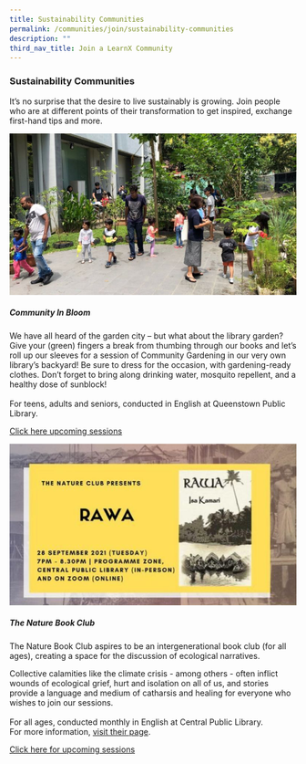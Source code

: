 ```yaml
---
title: Sustainability Communities
permalink: /communities/join/sustainability-communities
description: ""
third_nav_title: Join a LearnX Community
---
```

<style type="text/css">
/* Links */
.content a { color: #322987; }
.content a:focus,
.content a:hover { color: #28216c; }

/* Button Outline */
.bp-button { padding-left: 1.5rem; padding-right: 1.5rem; }
.bp-button.is-primary-outline { border: 1px solid #322987; color: #322987; background-color: transparent; text-decoration: none; }
.bp-button.is-primary-outline:focus,
.bp-button.is-primary-outline:hover { border: 1px solid #322987; color: #cff2e8; background-color: #322987; text-decoration: none; }

/* Responsive Iframe */
.responsive-iframe { position: absolute; top: 0; left: 0; bottom: 0; right: 0; width: 100%; height: 100%; }
.responsive-iframe-container { position: relative; overflow: hidden; width: 100%; }
.responsive-iframe-container.ratio-16by9 { padding-top: 56.25%; }
.responsive-iframe-container.ratio-4by3 { padding-top: 75%; }
.responsive-iframe-container.ratio-3by2 { padding-top: 66.66%; }
.responsive-iframe-container.ratio-1by1 { padding-top: 100%; }
</style>
### **Sustainability Communities**
It’s no surprise that the desire to live sustainably is growing. Join people who are at different points of their transformation to get inspired, exchange first-hand tips and more.

<div class="row is-multiline">
  <div class="col is-half-tablet padding--bottom--lg">
    <img src="/images/communities-sustainbility-1.jpg" alt="Community In Bloom">
    <div class="margin--top--lg">
      <h5 class="margin--top--sm margin--bottom--sm"><b>Community In Bloom</b></h5>
      <p class="margin--top--sm margin--bottom--sm">We have all heard of the garden city – but what about the library garden? <br>
Give your (green) fingers a break from thumbing through our books and let’s roll up our sleeves for a session of Community Gardening in our very own library’s backyard! 
Be sure to dress for the occasion, with gardening-ready clothes. Don’t forget to bring along drinking water, mosquito repellent, and a healthy dose of sunblock!<br><br>
For teens, adults and seniors, conducted in English at Queenstown Public Library.</p>
      <p class="margin--top--sm margin--bottom--sm"><a href="https://go.gov.sg/lcsessions" target="_blank">Click here upcoming sessions</a></p>
    </div>
  </div>
  <div class="col is-half-tablet padding--bottom--lg">
    <img src="/images/communities-sustainbility-2.jpg" alt="The Nature Club">
    <div class="margin--top--lg">
      <h5 class="margin--top--sm margin--bottom--sm"><b>The Nature Book Club</b></h5>
      <p class="margin--top--sm margin--bottom--sm">The Nature Book Club aspires to be an intergenerational book club (for all ages), creating a space for the discussion of ecological narratives.<br>
				
Collective calamities like the climate crisis - among others - often inflict wounds of ecological grief, hurt and isolation on all of us, and stories provide a language and medium of catharsis and healing for everyone who wishes to join our sessions.  <br><br>
For all ages, conducted monthly in English at Central Public Library.<br>
For more information, <a href="https://www.instagram.com/natureclubsg/" target="_blank">visit their page</a>.</p>
      <p class="margin--top--sm margin--bottom--sm"><a href="https://go.gov.sg/lcsessions" target="_blank">Click here for upcoming sessions</a></p>
    </div>
  </div>
</div>